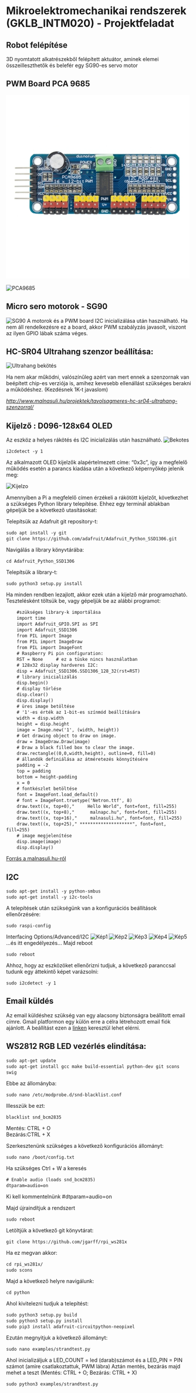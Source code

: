 # Mikroelektromechanikai rendszerek (GKLB_INTM020) - Projektfeladat

## Robot felépítése
3D nyomtatott alkatrészekből felépített aktuátor, aminek elemei összeilleszthetők és belefér egy SG90-es servo motor

## PWM Board PCA 9685
![PCA9685](https://github.com/kovacsao/Mikroelektromechanikai-rendszerek-GKLB_INTM020---Projektfeladat/blob/main/K%C3%A9pek/3-3-5%2016%20csatorn%C3%A1s%20pwm-1.jpg)

![PCA9685](https://github.com/kovacsao/Mikroelektromechanikai-rendszerek-GKLB_INTM020---Projektfeladat/blob/main/K%C3%A9pek/pca9685_1.jpg)

## Micro sero motorok - SG90
![SG90](https://github.com/kovacsao/Mikroelektromechanikai-rendszerek-GKLB_INTM020---Projektfeladat/blob/main/K%C3%A9pek/sg90.jpg)
A motorok és a PWM board I2C inicializálása után használható. Ha nem áll rendelkezésre ez a board, akkor PWM szabályzás javasolt, viszont az ilyen GPIO lábak száma véges. 

## HC-SR04 Ultrahang szenzor beállítása:
![Ultrahang bekötés](https://github.com/kovacsao/Mikroelektromechanikai-rendszerek-GKLB_INTM020---Projektfeladat/blob/main/K%C3%A9pek/ultra1.PNG)

Ha nem akar működni, valószínűleg azért van mert ennek a szenzornak van beépített chip-es verziója is, amihez kevesebb ellenállást szükséges berakni a működéshez. (Kezdésnek 1K-t javaslom)

*http://www.malnasuli.hu/projektek/tavolsagmeres-hc-sr04-ultrahang-szenzorral/*

## Kijelző : D096-128x64 OLED
Az eszköz a helyes rákötés és I2C inicializálás után használható. 
![Bekotes](https://github.com/kovacsao/Mikroelektromechanikai-rendszerek-GKLB_INTM020---Projektfeladat/blob/main/K%C3%A9pek/I2C/kijelzo1.jpg)
```
i2cdetect -y 1
```
Az alkalmazott OLED kijelzők alapértelmezett címe: “0x3c”, így a megfelelő működés esetén a parancs kiadása után a következő képernyőkép jelenik meg:

![Kijelzo](https://github.com/kovacsao/Mikroelektromechanikai-rendszerek-GKLB_INTM020---Projektfeladat/blob/main/K%C3%A9pek/I2C/kijelzo_i2c.png)

Amennyiben a Pi a megfelelő címen érzékeli a rákötött kijelzőt, következhet a szükséges Python library telepítése. Ehhez egy terminál ablakban gépeljük be a következő utasításokat:

Telepítsük az Adafruit git repository-t:
```
sudo apt install -y git
git clone https://github.com/adafruit/Adafruit_Python_SSD1306.git
```
Navigálás a library könyvtárába:
```
cd Adafruit_Python_SSD1306
```
Telepítsük a library-t:
```
sudo python3 setup.py install
```
Ha minden rendben lezajlott, akkor ezek után a kijelző már programozható. Tesztelésként töltsük be, vagy gépeljük be az alábbi programot:
```
    #szükséges library-k importálása
    import time
    import Adafruit_GPIO.SPI as SPI
    import Adafruit_SSD1306
    from PIL import Image
    from PIL import ImageDraw
    from PIL import ImageFont
    # Raspberry Pi pin configuration:
    RST = None     # ez a tüske nincs használatban
    # 128x32 display hardveres I2C:
    disp = Adafruit_SSD1306.SSD1306_128_32(rst=RST)
    # library inicializálás
    disp.begin()
    # display törlése
    disp.clear()
    disp.display()
    # üres image betöltése
    # '1'-es érték az 1-bit-es színmód beállítására
    width = disp.width
    height = disp.height
    image = Image.new('1', (width, height))
    # Get drawing object to draw on image.
    draw = ImageDraw.Draw(image)
    # Draw a black filled box to clear the image.
    draw.rectangle((0,0,width,height), outline=0, fill=0)
    # állandók definiálása az átméretezés könnyítésére 
    padding = -2
    top = padding
    bottom = height-padding
    x = 0
    # fontkészlet betöltése
    font = ImageFont.load_default()
    # font = ImageFont.truetype('Netron.ttf', 8)
    draw.text((x, top+0),"     Hello World", font=font, fill=255)
    draw.text((x, top+8),"      malnapc.hu", font=font, fill=255)
    draw.text((x, top+16),"     malnasuli.hu", font=font, fill=255)
    draw.text((x, top+25)," ********************", font=font, fill=255)
    # image megjelenítése
    disp.image(image)
    disp.display()
```

[Forrás a malnasuli.hu-ról](https://www.malnasuli.hu/raspberry_pi/i2c-s-kijelzok-raspberry-pi-hez-1-oled-kijelzo/)

## I2C 
```
sudo apt-get install -y python-smbus
sudo apt-get install -y i2c-tools
```
A telepítések után szükségünk van a konfigurációs beállítások ellenőrzésére:
```
sudo raspi-config
```
Interfacing Options/Advanced/I2C
![Kép1](https://github.com/kovacsao/Mikroelektromechanikai-rendszerek-GKLB_INTM020---Projektfeladat/blob/main/K%C3%A9pek/I2C/i2c1.png)
![Kép2](https://github.com/kovacsao/Mikroelektromechanikai-rendszerek-GKLB_INTM020---Projektfeladat/blob/main/K%C3%A9pek/I2C/i2c2.png)
![Kép3](https://github.com/kovacsao/Mikroelektromechanikai-rendszerek-GKLB_INTM020---Projektfeladat/blob/main/K%C3%A9pek/I2C/i2c3.png)
![Kép4](https://github.com/kovacsao/Mikroelektromechanikai-rendszerek-GKLB_INTM020---Projektfeladat/blob/main/K%C3%A9pek/I2C/i2c4.png)
![Kép5](https://github.com/kovacsao/Mikroelektromechanikai-rendszerek-GKLB_INTM020---Projektfeladat/blob/main/K%C3%A9pek/I2C/i2c5.png)
...és itt engedélyezés...
Majd reboot
```
sudo reboot
```

Ahhoz, hogy az eszközöket ellenőrizni tudjuk, a következő paranccsal tudunk egy áttekintő képet varázsolni:
```
sudo i2cdetect -y 1
```

## Email küldés
Az email küldéshez szükség van egy alacsony biztonságra beállított email címre. Gmail platformon egy külön erre a célra létrehozott email fiók ajánlott. A beállítást ezen a [linken](https://support.google.com/accounts/answer/6010255?hl=en&authuser=1&pli=1#zippy=%2Cif-less-secure-app-access-is-on-for-your-account) keresztül lehet elérni. 

## WS2812 RGB LED vezérlés elindítása:
```
sudo apt-get update
sudo apt-get install gcc make build-essential python-dev git scons swig
```
Ebbe az állományba:
```
sudo nano /etc/modprobe.d/snd-blacklist.conf
```
Illesszük be ezt:
```
blacklist snd_bcm2835
```
Mentés: CTRL + O  
Bezárás:CTRL + X

Szerkesztenünk szükséges a következő konfigurációs állományt:
```
sudo nano /boot/config.txt
```
Ha szükséges Ctrl + W a keresés
```
# Enable audio (loads snd_bcm2835)
dtparam=audio=on
```
Ki kell kommentelnünk #dtparam=audio=on

Majd újraindítjuk a rendszert
```
sudo reboot
```
Letöltjük a következő git könyvtárat:
```
git clone https://github.com/jgarff/rpi_ws281x
```
Ha ez megvan akkor:
```
cd rpi_ws281x/
sudo scons
```
Majd a következő helyre navigálunk:
```
cd python
```
Ahol kivitelezni tudjuk a telepítést:
```
sudo python3 setup.py build 
sudo python3 setup.py install 
sudo pip3 install adafruit-circuitpython-neopixel
```
Ezután megnyitjuk a következő állományt:
```
sudo nano examples/strandtest.py
```
Ahol inicializáljuk a LED_COUNT = led (darab)számot és a LED_PIN = PIN számot (amire csatlakoztattuk, PWM lábra)
Aztán mentés, bezárás majd mehet a teszt (Mentés: CTRL + O; Bezárás: CTRL + X)
```
sudo python3 examples/strandtest.py
```